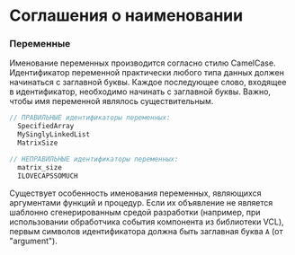 # Соглашения о наименовании

### Переменные

Именование переменных производится согласно стилю CamelCase. Идентификатор переменной практически любого типа данных должен начинаться с заглавной буквы. Каждое последующее слово, входящее в идентификатор, необходимо начинать с заглавной буквы. Важно, чтобы имя переменной являлось существительным.

```Pascal
// ПРАВИЛЬНЫЕ идентификаторы переменных:
  SpecifiedArray
  MySinglyLinkedList
  MatrixSize

// НЕПРАВИЛЬНЫЕ идентификаторы переменных:
  matrix_size
  ILOVECAPSSOMUCH
```

Существует особенность именования переменных, являющихся аргументами функций и процедур. Если их объявление не является шаблонно сгенерированным средой разработки \(например, при использовании обработчика события компонента из библиотеки VCL\), первым символов идентификатора должна быть заглавная буква `A` \(от "argument"\).


